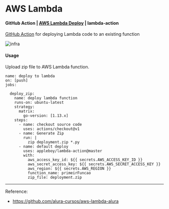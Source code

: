 # AWS Lambda

#### GitHub Action | [AWS Lambda Deploy](https://github.com/marketplace/actions/aws-lambda-deploy) | lambda-action

[GitHub Action](https://docs.github.com/en/actions) for deploying Lambda code to an existing function

![infra](https://github.com/renatogcruz/aws_lambda/assets/32683908/d487eaaa-1f7c-4ed8-83ae-587f88148988)

#### Usage

Upload zip file to AWS Lambda function.

```
name: deploy to lambda
on: [push]
jobs:

  deploy_zip:
    name: deploy lambda function
    runs-on: ubuntu-latest
    strategy:
      matrix:
        go-version: [1.13.x]
    steps:
      - name: checkout source code
        uses: actions/checkout@v1      
      - name: Generate Zip
        run: |
          zip deployment.zip *.py
      - name: default deploy
        uses: appleboy/lambda-action@master
        with:
          aws_access_key_id: ${{ secrets.AWS_ACCESS_KEY_ID }}
          aws_secret_access_key: ${{ secrets.AWS_SECRET_ACCESS_KEY }}
          aws_region: ${{ secrets.AWS_REGION }}
          function_name: primeirFuncao
          zip_file: deployment.zip
```
---

Reference:

- https://github.com/alura-cursos/aws-lambda-alura
